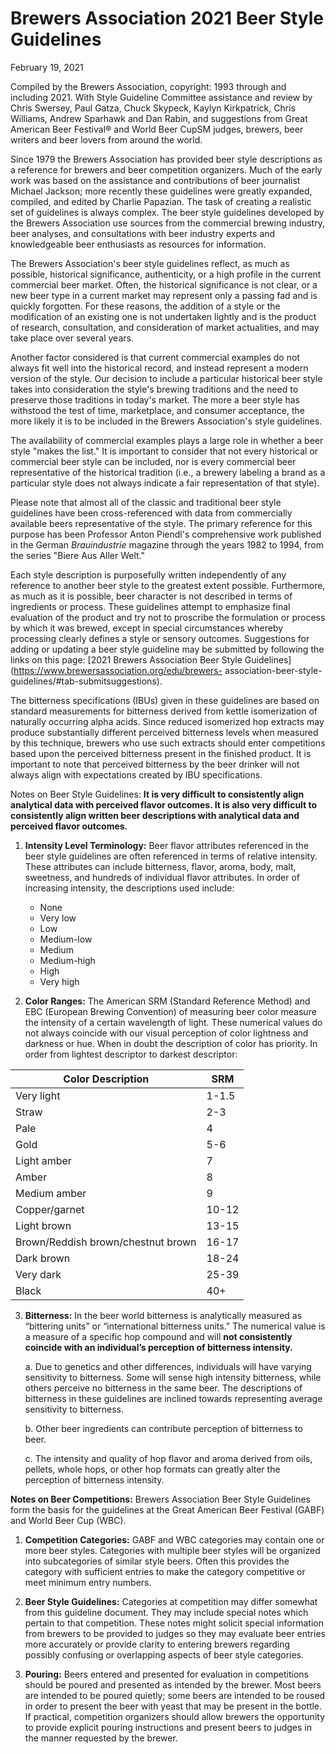 # Brewers Association 2021 Beer Style Guidelines

February 19, 2021

Compiled by the Brewers Association, copyright: 1993 through and including 2021. With Style Guideline Committee assistance and review by Chris Swersey, Paul Gatza, Chuck Skypeck, Kaylyn Kirkpatrick, Chris Williams, Andrew Sparhawk and Dan Rabin, and suggestions from Great American Beer Festival® and World Beer CupSM judges, brewers, beer writers and beer lovers from around the world.

Since 1979 the Brewers Association has provided beer style descriptions as a reference for brewers and beer competition organizers. Much of the early work was based on the assistance and contributions of beer journalist Michael Jackson; more recently these guidelines were greatly expanded, compiled, and edited by Charlie Papazian. The task of creating a realistic set of guidelines is always complex. The beer style guidelines developed by the Brewers Association use sources from the commercial brewing industry, beer analyses, and consultations with beer industry experts and knowledgeable beer enthusiasts as resources for information.

The Brewers Association's beer style guidelines reflect, as much as possible, historical significance, authenticity, or a high profile in the current commercial beer market. Often, the historical significance is not clear, or a new beer type in a current market may represent only a passing fad and is quickly forgotten. For these reasons, the addition of a style or the modification of an existing one is not undertaken lightly and is the product of research, consultation, and consideration of market actualities, and may take place over several years.

Another factor considered is that current commercial examples do not always fit well into the historical record, and instead represent a modern version of the style. Our decision to include a particular historical beer style takes into consideration the style's brewing traditions and the need to preserve those traditions in today's market. The more a beer style has withstood the test of time, marketplace, and consumer acceptance, the more likely it is to be included in the Brewers Association's style guidelines.

The availability of commercial examples plays a large role in whether a beer style "makes the list." It is important to consider that not every historical or commercial beer style can be included, nor is every commercial beer representative of the historical tradition (i.e., a brewery labeling a brand as a particular style does not always indicate a fair representation of that style).

Please note that almost all of the classic and traditional beer style guidelines have been cross-referenced with data from commercially available beers representative of the style. The primary reference for this purpose has been Professor Anton Piendl's comprehensive work published in the German _Brauindustrie_ magazine through the years 1982 to 1994, from the series "Biere Aus Aller Welt."

Each style description is purposefully written independently of any reference to another beer style to the greatest extent possible. Furthermore, as much as it is possible, beer character is not described in terms of ingredients or process. These guidelines attempt to emphasize final evaluation of the product and try not to proscribe the formulation or process by which it was brewed, except in special circumstances whereby processing clearly defines a style or sensory outcomes. Suggestions for adding or updating a beer style guideline may be submitted by following the links on this page: [2021 Brewers Association Beer Style Guidelines](https://www.brewersassociation.org/edu/brewers- association-beer-style-guidelines/#tab-submitsuggestions).

The bitterness specifications (IBUs) given in these guidelines are based on standard measurements for bitterness derived from kettle isomerization of naturally occurring alpha acids. Since reduced isomerized hop extracts may produce substantially different perceived bitterness levels when measured by this technique, brewers who use such extracts should enter competitions based upon the perceived bitterness present in the finished product. It is important to note that perceived bitterness by the beer drinker will not always align with expectations created by IBU specifications.

Notes on Beer Style Guidelines: **It is very difficult to consistently align analytical data with perceived flavor outcomes. It is also very difficult to consistently align written beer descriptions with analytical data and perceived flavor outcomes.**

1. **Intensity Level Terminology:** Beer flavor attributes referenced in the beer style guidelines are often referenced in terms of relative intensity. These attributes can include bitterness, flavor, aroma, body, malt, sweetness, and hundreds of individual flavor attributes. In order of increasing intensity, the descriptions used include:
    - None
    - Very low
    - Low
    - Medium-low
    - Medium
    - Medium-high
    - High
    - Very high    
    
2. **Color Ranges:** The American SRM (Standard Reference Method) and EBC (European Brewing Convention) of measuring beer color measure the intensity of a certain wavelength of light. These numerical values do not always coincide with our visual perception of color lightness and darkness or hue. When in doubt the description of color has priority. In order from lightest descriptor to darkest descriptor:

| Color Description | SRM |
| --- | --- |
| Very light | 1-1.5 |
| Straw | 2-3 |
| Pale | 4 |
| Gold | 5-6 |
| Light amber | 7 |
| Amber | 8 |
| Medium amber | 9 |
| Copper/garnet | 10-12 |
| Light brown | 13-15 |
| Brown/Reddish brown/chestnut brown | 16-17 |
| Dark brown | 18-24 |
| Very dark | 25-39 |
| Black | 40+ |

    
3. **Bitterness:**  In the beer world bitterness is analytically measured as “bittering units” or “international bitterness units.” The numerical value is a measure of a specific hop compound and will **not consistently coincide with an individual’s perception of bitterness intensity.**

    a. Due to genetics and other differences, individuals will have varying sensitivity to bitterness. Some will sense high intensity bitterness, while others perceive no bitterness in the same beer. The descriptions of bitterness in these guidelines are inclined towards representing average sensitivity to bitterness.
    
    b. Other beer ingredients can contribute perception of bitterness to beer.
    
    c. The intensity and quality of hop flavor and aroma derived from oils, pellets, whole hops, or other hop formats can greatly alter the perception of bitterness intensity.

**Notes on Beer Competitions:** Brewers Association Beer Style Guidelines form the basis for the guidelines at the Great American Beer Festival (GABF) and World Beer Cup (WBC).

1. **Competition Categories:** GABF and WBC categories may contain one or more beer styles. Categories with multiple beer styles will be organized into subcategories of similar style beers. Often this provides the category with sufficient entries to make the category competitive or meet minimum entry numbers.

2. **Beer Style Guidelines:** Categories at competition may differ somewhat from this guideline document. They may include special notes which pertain to that competition. These notes might solicit special information from brewers to be provided to judges so they may evaluate beer entries more accurately or provide clarity to entering brewers regarding possibly confusing or overlapping aspects of beer style categories.

3. **Pouring:** Beers entered and presented for evaluation in competitions should be poured and presented as intended by the brewer. Most beers are intended to be poured quietly; some beers are intended to be roused in order to present the beer with yeast that may be present in the bottle. If practical, competition organizers should allow brewers the opportunity to provide explicit pouring instructions and present beers to judges in the manner requested by the brewer.

